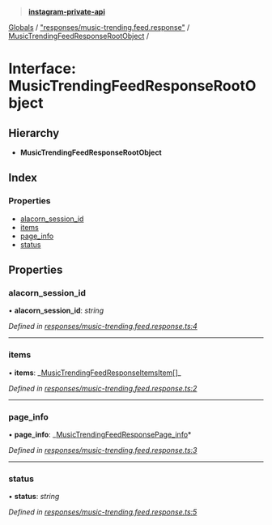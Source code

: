 > **[instagram-private-api](../README.md)**

[Globals](../README.md) / ["responses/music-trending.feed.response"](../modules/_responses_music_trending_feed_response_.md) / [MusicTrendingFeedResponseRootObject](_responses_music_trending_feed_response_.musictrendingfeedresponserootobject.md) /

# Interface: MusicTrendingFeedResponseRootObject

## Hierarchy

- **MusicTrendingFeedResponseRootObject**

## Index

### Properties

- [alacorn_session_id](_responses_music_trending_feed_response_.musictrendingfeedresponserootobject.md#alacorn_session_id)
- [items](_responses_music_trending_feed_response_.musictrendingfeedresponserootobject.md#items)
- [page_info](_responses_music_trending_feed_response_.musictrendingfeedresponserootobject.md#page_info)
- [status](_responses_music_trending_feed_response_.musictrendingfeedresponserootobject.md#status)

## Properties

### alacorn_session_id

• **alacorn_session_id**: _string_

_Defined in [responses/music-trending.feed.response.ts:4](https://github.com/realinstadude/instagram-private-api/blob/4ae8fec/src/responses/music-trending.feed.response.ts#L4)_

---

### items

• **items**: _[MusicTrendingFeedResponseItemsItem](\_responses_music_trending_feed_response_.musictrendingfeedresponseitemsitem.md)[]\_

_Defined in [responses/music-trending.feed.response.ts:2](https://github.com/realinstadude/instagram-private-api/blob/4ae8fec/src/responses/music-trending.feed.response.ts#L2)_

---

### page_info

• **page_info**: _[MusicTrendingFeedResponsePage_info](\_responses_music_trending_feed_response_.musictrendingfeedresponsepage*info.md)*

_Defined in [responses/music-trending.feed.response.ts:3](https://github.com/realinstadude/instagram-private-api/blob/4ae8fec/src/responses/music-trending.feed.response.ts#L3)_

---

### status

• **status**: _string_

_Defined in [responses/music-trending.feed.response.ts:5](https://github.com/realinstadude/instagram-private-api/blob/4ae8fec/src/responses/music-trending.feed.response.ts#L5)_

